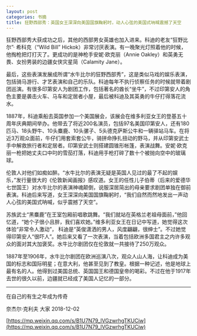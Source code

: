 ```yaml
---
layout: post
categories: 书摘
title: 狂野西部秀：英国女王深深向美国国旗鞠躬时，动人心弦的美国式呐喊震撼了天空
---
```


狂野西部秀大获成功之后，其他的西部男女英雄也加入进来。科迪的老友“狂野比尔”· 希科克（“Wild Bill” Hickok）非常讨厌表演。有一晚聚光灯照着他的时候，他掏枪把灯打灭了。更成功的是神枪手安妮·欧克丽（Annie Oakley）和英勇无畏、女扮男装的边疆女侠灾星简（Calamity Jane）。

最后，这些表演发展成所谓“水牛比尔的狂野西部秀”，这是类似马戏的娱乐表演，包括骑马游行、才艺表演和自己的乐队。科迪每年不执行侦察任务的时候就带着剧团巡演。有很多印第安人为剧团工作，包括著名的酋长“坐牛”，不过印第安人的角色主要是袭击火车、马车和定居者小屋，最后被科迪及其英勇的牛仔打得落花流水。

1887年，科迪乘船去英国参加一个美国展会，该展会在维多利亚女王的登基五十周年庆典期间举办。他带去了将近200名演员，包括97名美国印第安人，还有180匹马、18头野牛、10头麋鹿、10头骡子、5头德克萨斯公牛和一辆驿站马车。在将近3万观众面前，牛仔们用套索套公牛，骑拼命挣扎扭动的野马，并从印第安武士手中解救旅行者和定居者。印第安武士则搭建圆锥形帐篷，表演战舞。安妮·欧克丽一枪把她丈夫口中叼的雪茄打落，科迪用手枪打碎了数十个被抛向空中的玻璃球。

伦敦人对他们如痴如醉。“水牛比尔的表演无疑是英国人见过的最了不起的娱乐，”发行量很大的《伦敦新闻画报》感叹道。女王的任性儿子伯蒂（后来的爱德华七世国王）对水牛比尔的表演神魂颠倒，说服深居简出的母亲要求剧团单独在御前表演。科迪后来写道，女王深深向美国国旗鞠躬时，“我们自然而然地发出一声动人心弦的美国式呐喊，似乎震撼了天空”。

苏族武士“黑麋鹿”在王室包厢前唱歌跳舞。“我们就站在英格兰老祖母面前，”他回忆道，“她个子很小且胖，我们喜欢她。”维多利亚女王在日记中写道，她觉得这次体验“非常令人激动”， 科迪是“英俊潇洒的男人，风度翩翩，很绅士”。不过她觉得印第安人“很吓人”。她后来又看了一次表演，当着包括欧洲多国君主之内许多观众的面对其大加褒奖。水牛比尔剧团仅在伦敦就一共接待了250万观众。

1887年至1906年，水牛比尔剧团在欧洲巡演八次，观众人山人海，让科迪成为美国的标志和国际明星；在意大利，他甚至见到了教皇。根据一种记述，他是地球上最有名的人。他得到过美国总统、英国国王和德国皇帝的喝彩。不过在他于1917年去世的很久以前，边疆就已经成了美国人记忆的一部分。

---

在自己的有生之年成为传奇

奈杰尔·克利夫  大家  2018-12-02

[https://mp.weixin.qq.com/s/B1U7N79_IVGzwrhgTKUCiw](https://mp.weixin.qq.com/s/B1U7N79_IVGzwrhgTKUCiw)